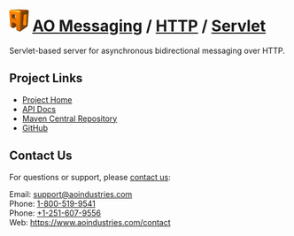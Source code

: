 # [<img src="ao-logo.png" alt="AO Logo" width="35" height="40">](https://www.aoindustries.com/) [AO Messaging](https://www.aoindustries.com/ao-messaging/) / [HTTP](https://www.aoindustries.com/ao-messaging/http/) / [Servlet](https://www.aoindustries.com/ao-messaging/http/servlet/)
Servlet-based server for asynchronous bidirectional messaging over HTTP.

## Project Links
* [Project Home](https://www.aoindustries.com/ao-messaging/http/servlet/)
* [API Docs](https://www.aoindustries.com/ao-messaging/http/servlet/apidocs/)
* [Maven Central Repository](http://search.maven.org/#search|gav|1|g:%22com.aoindustries%22%20AND%20a:%22ao-messaging-http-servlet%22)
* [GitHub](https://github.com/aoindustries/ao-messaging-http-servlet)

## Contact Us
For questions or support, please [contact us](https://www.aoindustries.com/contact):

Email: [support@aoindustries.com](mailto:support@aoindustries.com)  
Phone: [1-800-519-9541](tel:1-800-519-9541)  
Phone: [+1-251-607-9556](tel:+1-251-607-9556)  
Web: https://www.aoindustries.com/contact
